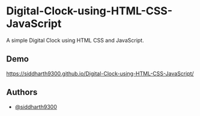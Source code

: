 # Digital-Clock-using-HTML-CSS-JavaScript

A simple Digital Clock using HTML CSS and JavaScript.


[instagram]: https://instagram.com/siddharth_9300
[linkedin]: https://linkedin.com/in/siddharth9300



## Demo

https://siddharth9300.github.io/Digital-Clock-using-HTML-CSS-JavaScript/

## Authors

- [@siddharth9300](https://www.github.com/siddharth9300)
